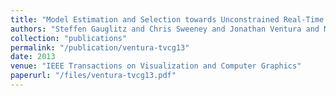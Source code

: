 ```yaml
---
title: "Model Estimation and Selection towards Unconstrained Real-Time Tracking and Mapping"
authors: "Steffen Gauglitz and Chris Sweeney and Jonathan Ventura and Matthew Turk and Tobias H{\"o}llerer"
collection: "publications"
permalink: "/publication/ventura-tvcg13"
date: 2013
venue: "IEEE Transactions on Visualization and Computer Graphics"
paperurl: "/files/ventura-tvcg13.pdf"
---
```

